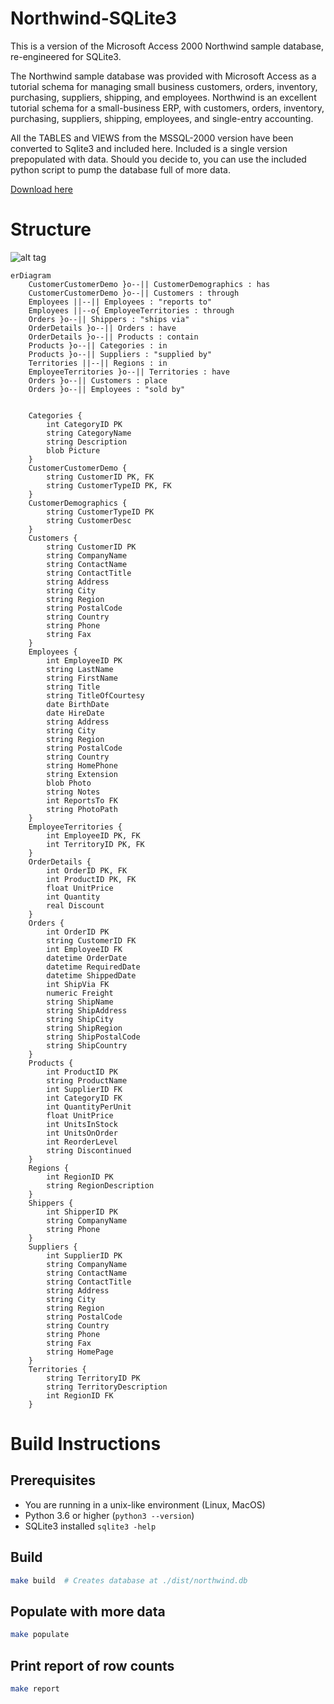 # Northwind-SQLite3

This is a version of the Microsoft Access 2000 Northwind sample database, re-engineered for SQLite3.

The Northwind sample database was provided with Microsoft Access as a tutorial schema for managing small business customers, orders, inventory, purchasing, suppliers, shipping, and employees. Northwind is an excellent tutorial schema for a small-business ERP, with customers, orders, inventory, purchasing, suppliers, shipping, employees, and single-entry accounting.

All the TABLES and VIEWS from the MSSQL-2000 version have been converted to Sqlite3 and included here. Included is a single version prepopulated with data. Should you decide to, you can use the included python script to pump the database full of more data.

[Download here](https://raw.githubusercontent.com/jpwhite3/northwind-SQLite3/master/dist/northwind.db)

# Structure

![alt tag](https://raw.githubusercontent.com/jpwhite3/northwind-SQLite3/master/images/Northwind_ERD.png)

```mermaid
erDiagram
    CustomerCustomerDemo }o--|| CustomerDemographics : has
    CustomerCustomerDemo }o--|| Customers : through
    Employees ||--|| Employees : "reports to"
    Employees ||--o{ EmployeeTerritories : through
    Orders }o--|| Shippers : "ships via"
    OrderDetails }o--|| Orders : have
    OrderDetails }o--|| Products : contain
    Products }o--|| Categories : in
    Products }o--|| Suppliers : "supplied by"
    Territories ||--|| Regions : in
    EmployeeTerritories }o--|| Territories : have
    Orders }o--|| Customers : place
    Orders }o--|| Employees : "sold by"


    Categories {
        int CategoryID PK
        string CategoryName
        string Description
        blob Picture
    }
    CustomerCustomerDemo {
        string CustomerID PK, FK
        string CustomerTypeID PK, FK
    }
    CustomerDemographics {
        string CustomerTypeID PK
        string CustomerDesc
    }
    Customers {
        string CustomerID PK
        string CompanyName
        string ContactName
        string ContactTitle
        string Address
        string City
        string Region
        string PostalCode
        string Country
        string Phone
        string Fax
    }
    Employees {
        int EmployeeID PK
        string LastName
        string FirstName
        string Title
        string TitleOfCourtesy
        date BirthDate
        date HireDate
        string Address
        string City
        string Region
        string PostalCode
        string Country
        string HomePhone
        string Extension
        blob Photo
        string Notes
        int ReportsTo FK
        string PhotoPath
    }
    EmployeeTerritories {
        int EmployeeID PK, FK
        int TerritoryID PK, FK
    }
    OrderDetails {
        int OrderID PK, FK
        int ProductID PK, FK
        float UnitPrice
        int Quantity
        real Discount
    }
    Orders {
        int OrderID PK
        string CustomerID FK
        int EmployeeID FK
        datetime OrderDate
        datetime RequiredDate
        datetime ShippedDate
        int ShipVia FK
        numeric Freight
        string ShipName
        string ShipAddress
        string ShipCity
        string ShipRegion
        string ShipPostalCode
        string ShipCountry
    }
    Products {
        int ProductID PK
        string ProductName
        int SupplierID FK
        int CategoryID FK
        int QuantityPerUnit
        float UnitPrice
        int UnitsInStock
        int UnitsOnOrder
        int ReorderLevel
        string Discontinued
    }
    Regions {
        int RegionID PK
        string RegionDescription
    }
    Shippers {
        int ShipperID PK
        string CompanyName
        string Phone
    }
    Suppliers {
        int SupplierID PK
        string CompanyName
        string ContactName
        string ContactTitle
        string Address
        string City
        string Region
        string PostalCode
        string Country
        string Phone
        string Fax
        string HomePage
    }
    Territories {
        string TerritoryID PK
        string TerritoryDescription
        int RegionID FK
    }

```

# Build Instructions

## Prerequisites

- You are running in a unix-like environment (Linux, MacOS)
- Python 3.6 or higher (`python3 --version`)
- SQLite3 installed `sqlite3 -help`

## Build

```bash
make build  # Creates database at ./dist/northwind.db
```

## Populate with more data

```bash
make populate
```

## Print report of row counts

```bash
make report
```

